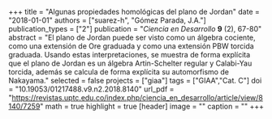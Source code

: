 +++
title = "Algunas propiedades homológicas del plano de Jordan"
date = "2018-01-01"
authors = ["suarez-h", "Gómez Parada, J.A."]
publication_types = ["2"]
publication = "*Ciencia en Desarrollo* **9** (2), 67-80"
abstract = "El plano de Jordan puede ser visto como un álgebra cociente, como una extensión de Ore graduada y como una
extensión PBW torcida graduada. Usando estas interpretaciones, se muestra de forma explícita que el plano de Jordan es un álgebra Artin-Schelter regular y Calabi-Yau torcida, además se calcula de forma explícita su automorfismo de Nakayama."
selected = false
projects = ["giaa"]
tags = ["GIAA","Cat. C"]
doi = "10.19053/01217488.v9.n2.2018.8140"
url_pdf = "https://revistas.uptc.edu.co/index.php/ciencia_en_desarrollo/article/view/8140/7259"
math = true
highlight = true
[header]
image = ""
caption = ""
+++
